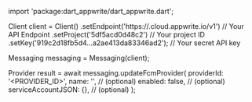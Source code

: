 import 'package:dart_appwrite/dart_appwrite.dart';

Client client = Client()
    .setEndpoint('https://<REGION>.cloud.appwrite.io/v1') // Your API Endpoint
    .setProject('5df5acd0d48c2') // Your project ID
    .setKey('919c2d18fb5d4...a2ae413da83346ad2'); // Your secret API key

Messaging messaging = Messaging(client);

Provider result = await messaging.updateFcmProvider(
    providerId: '<PROVIDER_ID>',
    name: '<NAME>', // (optional)
    enabled: false, // (optional)
    serviceAccountJSON: {}, // (optional)
);
